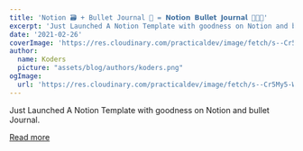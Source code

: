 ```yaml
---
title: 'Notion 🗃️ + Bullet Journal 📕 = 𝗡𝗼𝘁𝗶𝗼𝗻 𝗕𝘂𝗹𝗹𝗲𝘁 𝗝𝗼𝘂𝗿𝗻𝗮𝗹 🚀💯✨'
excerpt: 'Just Launched A Notion Template with goodness on Notion and bullet Journal.'
date: '2021-02-26'
coverImage: 'https://res.cloudinary.com/practicaldev/image/fetch/s--Cr5My5-W--/c_imagga_scale,f_auto,fl_progressive,h_420,q_auto,w_1000/https://dev-to-uploads.s3.amazonaws.com/uploads/articles/z6yx7cwfypvxmjym83st.png'
author:
  name: Koders
  picture: "assets/blog/authors/koders.png"
ogImage:
  url: 'https://res.cloudinary.com/practicaldev/image/fetch/s--Cr5My5-W--/c_imagga_scale,f_auto,fl_progressive,h_420,q_auto,w_1000/https://dev-to-uploads.s3.amazonaws.com/uploads/articles/z6yx7cwfypvxmjym83st.png'
---
```


Just Launched A Notion Template with goodness on Notion and bullet Journal.

[Read more](https://dev.to/sarthology/notion-bullet-journal-4l9)

